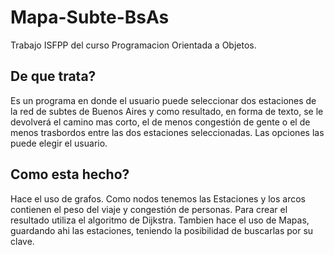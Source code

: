 # Mapa-Subte-BsAs
Trabajo ISFPP del curso Programacion Orientada a Objetos.

## De que trata?
Es un programa en donde el usuario puede seleccionar dos estaciones de la red de subtes de Buenos Aires y como resultado, en forma de texto, se le devolverá el camino mas corto, el de menos congestión de gente o el de menos trasbordos entre las dos estaciones seleccionadas. Las opciones las puede elegir el usuario.

## Como esta hecho?
Hace el uso de grafos. Como nodos tenemos las Estaciones y los arcos contienen el peso del viaje y congestión de personas. 
Para crear el resultado utiliza el algoritmo de Dijkstra.
Tambien hace el uso de Mapas, guardando ahi las estaciones, teniendo la posibilidad de buscarlas por su clave.
